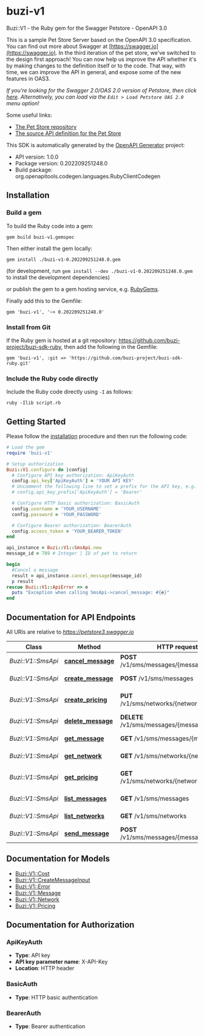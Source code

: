 # buzi-v1

Buzi::V1 - the Ruby gem for the Swagger Petstore - OpenAPI 3.0

This is a sample Pet Store Server based on the OpenAPI 3.0 specification.  You can find out more about
Swagger at [https://swagger.io](https://swagger.io). In the third iteration of the pet store, we've switched to the design first approach!
You can now help us improve the API whether it's by making changes to the definition itself or to the code.
That way, with time, we can improve the API in general, and expose some of the new features in OAS3.

_If you're looking for the Swagger 2.0/OAS 2.0 version of Petstore, then click [here](https://editor.swagger.io/?url=https://petstore.swagger.io/v2/swagger.yaml). Alternatively, you can load via the `Edit > Load Petstore OAS 2.0` menu option!_

Some useful links:
- [The Pet Store repository](https://github.com/swagger-api/swagger-petstore)
- [The source API definition for the Pet Store](https://github.com/swagger-api/swagger-petstore/blob/master/src/main/resources/openapi.yaml)

This SDK is automatically generated by the [OpenAPI Generator](https://openapi-generator.tech) project:

- API version: 1.0.0
- Package version: 0.202209251248.0
- Build package: org.openapitools.codegen.languages.RubyClientCodegen

## Installation

### Build a gem

To build the Ruby code into a gem:

```shell
gem build buzi-v1.gemspec
```

Then either install the gem locally:

```shell
gem install ./buzi-v1-0.202209251248.0.gem
```

(for development, run `gem install --dev ./buzi-v1-0.202209251248.0.gem` to install the development dependencies)

or publish the gem to a gem hosting service, e.g. [RubyGems](https://rubygems.org/).

Finally add this to the Gemfile:

    gem 'buzi-v1', '~> 0.202209251248.0'

### Install from Git

If the Ruby gem is hosted at a git repository: https://github.com/buzi-project/buzi-sdk-ruby, then add the following in the Gemfile:

    gem 'buzi-v1', :git => 'https://github.com/buzi-project/buzi-sdk-ruby.git'

### Include the Ruby code directly

Include the Ruby code directly using `-I` as follows:

```shell
ruby -Ilib script.rb
```

## Getting Started

Please follow the [installation](#installation) procedure and then run the following code:

```ruby
# Load the gem
require 'buzi-v1'

# Setup authorization
Buzi::V1.configure do |config|
  # Configure API key authorization: ApiKeyAuth
  config.api_key['ApiKeyAuth'] = 'YOUR API KEY'
  # Uncomment the following line to set a prefix for the API key, e.g. 'Bearer' (defaults to nil)
  # config.api_key_prefix['ApiKeyAuth'] = 'Bearer'

  # Configure HTTP basic authorization: BasicAuth
  config.username = 'YOUR_USERNAME'
  config.password = 'YOUR_PASSWORD'

  # Configure Bearer authorization: BearerAuth
  config.access_token = 'YOUR_BEARER_TOKEN'
end

api_instance = Buzi::V1::SmsApi.new
message_id = 789 # Integer | ID of pet to return

begin
  #Cancel a message
  result = api_instance.cancel_message(message_id)
  p result
rescue Buzi::V1::ApiError => e
  puts "Exception when calling SmsApi->cancel_message: #{e}"
end

```

## Documentation for API Endpoints

All URIs are relative to *https://petstore3.swagger.io*

Class | Method | HTTP request | Description
------------ | ------------- | ------------- | -------------
*Buzi::V1::SmsApi* | [**cancel_message**](docs/SmsApi.md#cancel_message) | **POST** /v1/sms/messages/{messageId}/cancel | Cancel a message
*Buzi::V1::SmsApi* | [**create_message**](docs/SmsApi.md#create_message) | **POST** /v1/sms/messages | Create Message
*Buzi::V1::SmsApi* | [**create_pricing**](docs/SmsApi.md#create_pricing) | **PUT** /v1/sms/networks/{networkId}/pricing | Create network price
*Buzi::V1::SmsApi* | [**delete_message**](docs/SmsApi.md#delete_message) | **DELETE** /v1/sms/messages/{messageId} | Deletes a message
*Buzi::V1::SmsApi* | [**get_message**](docs/SmsApi.md#get_message) | **GET** /v1/sms/messages/{messageId} | Get message
*Buzi::V1::SmsApi* | [**get_network**](docs/SmsApi.md#get_network) | **GET** /v1/sms/networks/{networkId} | Get network
*Buzi::V1::SmsApi* | [**get_pricing**](docs/SmsApi.md#get_pricing) | **GET** /v1/sms/networks/{networkId}/pricing | List network rates
*Buzi::V1::SmsApi* | [**list_messages**](docs/SmsApi.md#list_messages) | **GET** /v1/sms/messages | List messages
*Buzi::V1::SmsApi* | [**list_networks**](docs/SmsApi.md#list_networks) | **GET** /v1/sms/networks | List networks
*Buzi::V1::SmsApi* | [**send_message**](docs/SmsApi.md#send_message) | **POST** /v1/sms/messages/{messageId}/send | Sends a message


## Documentation for Models

 - [Buzi::V1::Cost](docs/Cost.md)
 - [Buzi::V1::CreateMessageInput](docs/CreateMessageInput.md)
 - [Buzi::V1::Error](docs/Error.md)
 - [Buzi::V1::Message](docs/Message.md)
 - [Buzi::V1::Network](docs/Network.md)
 - [Buzi::V1::Pricing](docs/Pricing.md)


## Documentation for Authorization


### ApiKeyAuth


- **Type**: API key
- **API key parameter name**: X-API-Key
- **Location**: HTTP header

### BasicAuth

- **Type**: HTTP basic authentication

### BearerAuth

- **Type**: Bearer authentication

